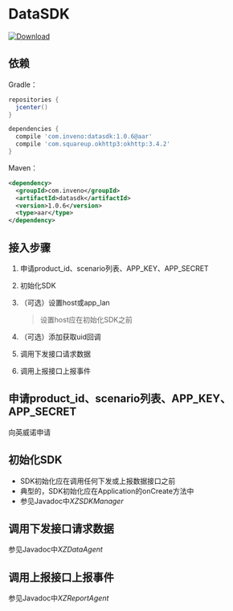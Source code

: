 DataSDK
=====

[ ![Download](https://api.bintray.com/packages/invenogeek/maven/data-sdk/images/download.svg) ](https://bintray.com/invenogeek/maven/data-sdk/_latestVersion)

依赖
--------
Gradle：

```gradle
repositories {
  jcenter() 
}

dependencies {
  compile 'com.inveno:datasdk:1.0.6@aar'
  compile 'com.squareup.okhttp3:okhttp:3.4.2'
}
```

Maven：

```xml
<dependency>
  <groupId>com.inveno</groupId>
  <artifactId>datasdk</artifactId>
  <version>1.0.6</version>
  <type>aar</type>
</dependency>
```

接入步骤
--------
1. 申请product_id、scenario列表、APP_KEY、APP_SECRET

2. 初始化SDK

3. （可选）设置host或app_lan

   > 设置host应在初始化SDK之前

4. （可选）添加获取uid回调

5. 调用下发接口请求数据

6. 调用上报接口上报事件

申请product_id、scenario列表、APP_KEY、APP_SECRET
--------
向英威诺申请

初始化SDK
--------
* SDK初始化应在调用任何下发或上报数据接口之前
* 典型的，SDK初始化应在Application的onCreate方法中 
* 参见Javadoc中*XZSDKManager*

调用下发接口请求数据
-------
参见Javadoc中*XZDataAgent*

调用上报接口上报事件
--------
参见Javadoc中*XZReportAgent*




